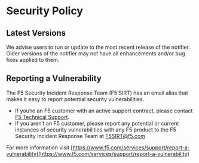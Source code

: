 # Security Policy

## Latest Versions

We advise users to run or update to the most recent release of the notifier. Older versions of the notifier may not have all enhancements and/or bug fixes applied to them.

## Reporting a Vulnerability

The F5 Security Incident Response Team (F5 SIRT) has an email alias that makes it easy to report potential security vulnerabilities.

* If you’re an F5 customer with an active support contract, please contact [F5 Technical Support](https://www.f5.com/services/support).
* If you aren’t an F5 customer, please report any potential or current instances of security vulnerabilities with any F5 product to the F5 Security Incident Response Team at F5SIRT@f5.com

For more information visit [https://www.f5.com/services/support/report-a-vulnerability](https://www.f5.com/services/support/report-a-vulnerability)
